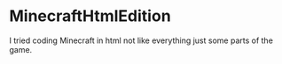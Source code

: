 # MinecraftHtmlEdition
I tried coding Minecraft in html not like everything just some parts of the game.
